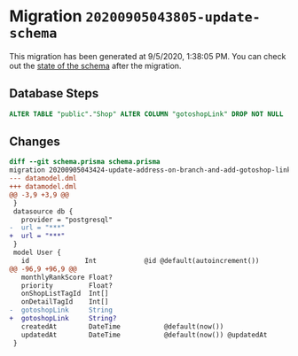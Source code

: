 # Migration `20200905043805-update-schema`

This migration has been generated at 9/5/2020, 1:38:05 PM.
You can check out the [state of the schema](./schema.prisma) after the migration.

## Database Steps

```sql
ALTER TABLE "public"."Shop" ALTER COLUMN "gotoshopLink" DROP NOT NULL
```

## Changes

```diff
diff --git schema.prisma schema.prisma
migration 20200905043424-update-address-on-branch-and-add-gotoshop-link-on-shop..20200905043805-update-schema
--- datamodel.dml
+++ datamodel.dml
@@ -3,9 +3,9 @@
 }
 datasource db {
   provider = "postgresql"
-  url = "***"
+  url = "***"
 }
 model User {
   id              Int            @id @default(autoincrement())
@@ -96,9 +96,9 @@
   monthlyRankScore Float?
   priority         Float?
   onShopListTagId  Int[]
   onDetailTagId    Int[]
-  gotoshopLink     String
+  gotoshopLink     String?
   createdAt        DateTime           @default(now())
   updatedAt        DateTime           @default(now()) @updatedAt
 }
```


